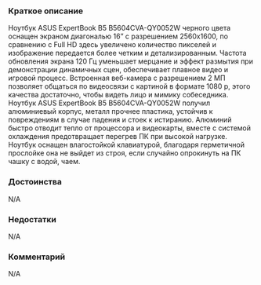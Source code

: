 ### **Краткое описание**
Ноутбук ASUS ExpertBook B5 B5604CVA-QY0052W черного цвета оснащен экраном диагональю 16” с разрешением 2560x1600, по сравнению с Full HD здесь увеличено количество пикселей и изображение передается более четким и детализированным. Частота обновления экрана 120 Гц уменьшает мерцание и эффект размытия при демонстрации динамичных сцен, обеспечивает плавное видео и игровой процесс. Встроенная веб-камера с разрешением 2 МП позволяет общаться по видеосвязи с картиной в формате 1080 р, этого качества достаточно, чтобы видеть лицо и мимику собеседника.  Ноутбук ASUS ExpertBook B5 B5604CVA-QY0052W получил алюминиевый корпус, металл прочнее пластика, устойчив к повреждениям в случае падения и стоек к истиранию. Алюминий быстро отводит тепло от процессора и видеокарты, вместе с системой охлаждения предотвращает перегрев ПК при высокой нагрузке. Ноутбук оснащен влагостойкой клавиатурой, благодаря герметичной прослойке она не выйдет из строя, если случайно опрокинуть на ПК чашку с водой, чаем.

### **Достоинства**
N/A

### **Недостатки**
N/A

### **Комментарий**
N/A
